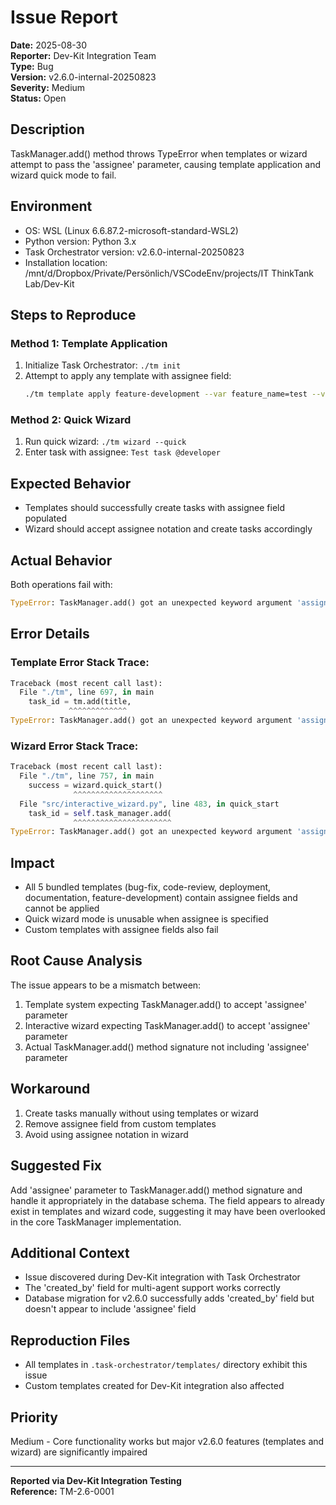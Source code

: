 # Issue Report

**Date:** 2025-08-30  
**Reporter:** Dev-Kit Integration Team  
**Type:** Bug  
**Version:** v2.6.0-internal-20250823  
**Severity:** Medium  
**Status:** Open

## Description
TaskManager.add() method throws TypeError when templates or wizard attempt to pass the 'assignee' parameter, causing template application and wizard quick mode to fail.

## Environment
- OS: WSL (Linux 6.6.87.2-microsoft-standard-WSL2)
- Python version: Python 3.x
- Task Orchestrator version: v2.6.0-internal-20250823
- Installation location: /mnt/d/Dropbox/Private/Persönlich/VSCodeEnv/projects/IT ThinkTank Lab/Dev-Kit

## Steps to Reproduce

### Method 1: Template Application
1. Initialize Task Orchestrator: `./tm init`
2. Attempt to apply any template with assignee field:
   ```bash
   ./tm template apply feature-development --var feature_name=test --var assignee=developer
   ```

### Method 2: Quick Wizard
1. Run quick wizard: `./tm wizard --quick`
2. Enter task with assignee: `Test task @developer`

## Expected Behavior
- Templates should successfully create tasks with assignee field populated
- Wizard should accept assignee notation and create tasks accordingly

## Actual Behavior
Both operations fail with:
```python
TypeError: TaskManager.add() got an unexpected keyword argument 'assignee'
```

## Error Details

### Template Error Stack Trace:
```python
Traceback (most recent call last):
  File "./tm", line 697, in main
    task_id = tm.add(title,
             ^^^^^^^^^^^^^
TypeError: TaskManager.add() got an unexpected keyword argument 'assignee'
```

### Wizard Error Stack Trace:
```python
Traceback (most recent call last):
  File "./tm", line 757, in main
    success = wizard.quick_start()
              ^^^^^^^^^^^^^^^^^^^^
  File "src/interactive_wizard.py", line 483, in quick_start
    task_id = self.task_manager.add(
              ^^^^^^^^^^^^^^^^^^^^^^
TypeError: TaskManager.add() got an unexpected keyword argument 'assignee'
```

## Impact
- All 5 bundled templates (bug-fix, code-review, deployment, documentation, feature-development) contain assignee fields and cannot be applied
- Quick wizard mode is unusable when assignee is specified
- Custom templates with assignee fields also fail

## Root Cause Analysis
The issue appears to be a mismatch between:
1. Template system expecting TaskManager.add() to accept 'assignee' parameter
2. Interactive wizard expecting TaskManager.add() to accept 'assignee' parameter  
3. Actual TaskManager.add() method signature not including 'assignee' parameter

## Workaround
1. Create tasks manually without using templates or wizard
2. Remove assignee field from custom templates
3. Avoid using assignee notation in wizard

## Suggested Fix
Add 'assignee' parameter to TaskManager.add() method signature and handle it appropriately in the database schema. The field appears to already exist in templates and wizard code, suggesting it may have been overlooked in the core TaskManager implementation.

## Additional Context
- Issue discovered during Dev-Kit integration with Task Orchestrator
- The 'created_by' field for multi-agent support works correctly
- Database migration for v2.6.0 successfully adds 'created_by' field but doesn't appear to include 'assignee' field

## Reproduction Files
- All templates in `.task-orchestrator/templates/` directory exhibit this issue
- Custom templates created for Dev-Kit integration also affected

## Priority
Medium - Core functionality works but major v2.6.0 features (templates and wizard) are significantly impaired

---

**Reported via Dev-Kit Integration Testing**  
**Reference:** TM-2.6-0001